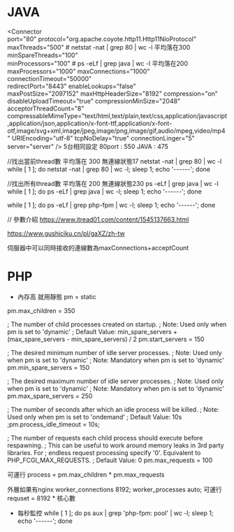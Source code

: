 # JAVA
<Connector        
    port="80"
    protocol="org.apache.coyote.http11.Http11NioProtocol"                         
    maxThreads="500"                # netstat -nat | grep 80 | wc -l   平均落在300
    minSpareThreads="100"           
    minProcessors="100"             # ps -eLf | grep java | wc -l      平均落在200
    maxProcessors="1000"
    maxConnections="1000"
    connectionTimeout="50000"                         
    redirectPort="8443"
    enableLookups="false"                       
    maxPostSize="2097152"
    maxHttpHeaderSize="8192"
    compression="on"
    disableUploadTimeout="true"
    compressionMinSize="2048"
    acceptorThreadCount="8"
    compressableMimeType="text/html,text/plain,text/css,application/javascript,application/json,application/x-font-ttf,application/x-font-otf,image/svg+xml,image/jpeg,image/png,image/gif,audio/mpeg,video/mp4"
    URIEncoding="utf-8"
    tcpNoDelay="true"
    connectionLinger="5"
    server="server" 
/>
5台相同設定
80port : 550
JAVA   : 475

//找出當前thread數  平均落在 300 無連線狀態17
netstat -nat | grep 80 | wc -l
while [ 1 ]; do netstat -nat | grep 80 | wc -l; sleep 1; echo '------'; done

//找出所有thread數 平均落在 200 無連線狀態230
ps -eLf | grep java | wc -l
while [ 1 ]; do ps -eLf | grep java | wc -l; sleep 1; echo '------'; done

while [ 1 ]; do ps -eLf | grep php-fpm | wc -l; sleep 1; echo '------'; done

// 參數介紹
https://www.itread01.com/content/1545137663.html

https://www.gushiciku.cn/pl/gaXZ/zh-tw

伺服器中可以同時接收的連線數為maxConnections+acceptCount


# PHP
* 內存高 就用靜態
pm = static

pm.max_children = 350

; The number of child processes created on startup.
; Note: Used only when pm is set to 'dynamic'
; Default Value: min_spare_servers + (max_spare_servers - min_spare_servers) / 2
pm.start_servers = 150

; The desired minimum number of idle server processes.
; Note: Used only when pm is set to 'dynamic'
; Note: Mandatory when pm is set to 'dynamic'
pm.min_spare_servers = 150

; The desired maximum number of idle server processes.
; Note: Used only when pm is set to 'dynamic'
; Note: Mandatory when pm is set to 'dynamic'
pm.max_spare_servers = 250

; The number of seconds after which an idle process will be killed.
; Note: Used only when pm is set to 'ondemand'
; Default Value: 10s
;pm.process_idle_timeout = 10s;

; The number of requests each child process should execute before respawning.
; This can be useful to work around memory leaks in 3rd party libraries. For
; endless request processing specify '0'. Equivalent to PHP_FCGI_MAX_REQUESTS.
; Default Value: 0
pm.max_requests = 100

可運行 process = pm.max_children * pm.max_requests

外層如果有nginx
worker_connections 8192;
worker_processes auto;
可運行requset = 8192 * 核心數

* 每秒監控
while [ 1 ]; do ps aux | grep 'php-fpm: pool' | wc -l; sleep 1; echo '------'; done
